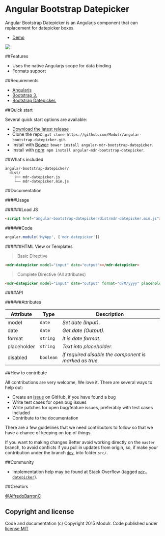 # Angular Bootstrap Datepicker
Angular Bootstrap Datepicker is an Angularjs component that can replacement for datepicker boxes.

- [Demo](http://modulr.io/components/angular-bootstrap-datepicker/)

![](http://modulr.io/img/preview/angular-bootstrap-datepicker.png)

##Features

- Uses the native Angularjs scope for data binding
- Formats support


##Requirements

- [Angularjs](https://angularjs.org/)
- [Bootstrap 3.](http://getbootstrap.com/)
- [Bootstrap Datepicker.](https://github.com/eternicode/bootstrap-datepicker)

##Quick start

Several quick start options are available:

- [Download the latest release](https://github.com/Modulr/angular-bootstrap-datepicker/archive/master.zip)
- Clone the repo: `git clone https://github.com/Modulr/angular-bootstrap-datepicker.git`.
- Install with [Bower](http://bower.io/): `bower install angular-mdr-bootstrap-datepicker`.
- Install with [npm](https://www.npmjs.com): `npm install angular-mdr-bootstrap-datepicker`.

##What's included

```
angular-bootstrap-datepicker/
  dist/
    ├── mdr-datepicker.js
    └── mdr-datepicker.min.js
```

##Documentation

####Usage

######Load JS

```html
<script href="angular-bootstrap-datepicker/dist/mdr-datepicker.min.js"></script>
```

######Code

```js
angular.module('MyApp', ['mdr.datepicker'])
```

######HTML View or Templates

> Basic Directive

```html
<mdr-datepicker model="input" date="output"></mdr-datepicker>
```

> Complete Directive (All attributes)

```html
<mdr-datepicker model="input" date="output" format="d/M/yyyy" placeholder="dd/M/yyyy" disabled="true" required></mdr-datepicker>
```

####API

######Attributes

Attribute | Type | Description
--- | --- | ---
model | `date` | *Set date (Input).*
date | `date` | *Get date (Output).*
format | `string` | *It is date format.*
placeholder | `string` | *Text into placeholder.*
disabled | `boolean` | *If required disable the component is marked as true.*

##How to contribute

All contributions are very welcome, We love it. There are several ways to help out:

- Create an [issue](https://github.com/Modulr/angular-bootstrap-datepicker/issues) on GitHub, if you have found a bug
- Write test cases for open bug issues
- Write patches for open bug/feature issues, preferably with test cases included
- Contribute to the documentation

There are a few guidelines that we need contributors to follow so that we have a chance of keeping on top of things.

If you want to making changes Better avoid working directly on the `master` branch, to avoid conflicts if you pull in updates from origin, so, if make your contribution under the branch [`dev`](https://github.com/Modulr/angular-bootstrap-datepicker/tree/dev), into folder `src/`.

##Community

- Implementation help may be found at Stack Overflow (tagged [`mdr-datepicker`](http://stackoverflow.com/questions/tagged/mdr-datepicker)).

##Creators

[@AlfredoBarronC](https://twitter.com/AlfredoBarronC)

## Copyright and license

Code and documentation (c) Copyright 2015 Modulr. Code published under [license MIT](https://github.com/Modulr/angular-bootstrap-datepicker/blob/dev/LICENSE)
